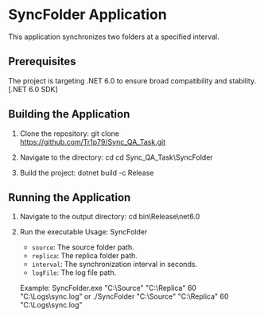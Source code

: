# SyncFolder Application

This application synchronizes two folders at a specified interval. 

## Prerequisites

The project is targeting .NET 6.0 to ensure broad compatibility and stability. [.NET 6.0 SDK]

## Building the Application

1. Clone the repository:
   git clone https://github.com/Tr1p79/Sync_QA_Task.git
    
2. Navigate to the directory:
   cd cd Sync_QA_Task\SyncFolder

3. Build the project:
    dotnet build -c Release

## Running the Application

1. Navigate to the output directory:
    cd bin\Release\net6.0

2. Run the executable 
    Usage: SyncFolder <source> <replica> <interval> <logFile>

    - `source`: The source folder path.
    - `replica`: The replica folder path.
    - `interval`: The synchronization interval in seconds.
    - `logFile`: The log file path.

    Example:
    SyncFolder.exe "C:\Source" "C:\Replica" 60 "C:\Logs\sync.log"
    or 
    ./SyncFolder "C:\Source" "C:\Replica" 60 "C:\Logs\sync.log"





